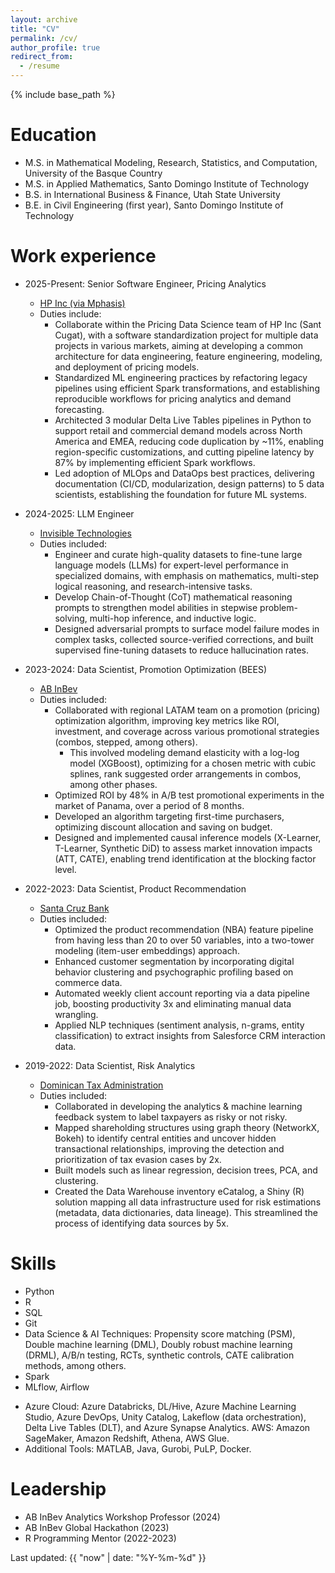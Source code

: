 ```yaml
---
layout: archive
title: "CV"
permalink: /cv/
author_profile: true
redirect_from:
  - /resume
---
```


{% include base_path %}

Education
======
* M.S. in Mathematical Modeling, Research, Statistics, and Computation, University of the Basque Country
* M.S. in Applied Mathematics, Santo Domingo Institute of Technology
* B.S. in International Business & Finance, Utah State University
* B.E. in Civil Engineering (first year), Santo Domingo Institute of Technology

Work experience
======

* 2025-Present: Senior Software Engineer, Pricing Analytics
  * [HP Inc (via Mphasis)](https://www.hp.com/es-es/home.html)
  * Duties include:
    * Collaborate within the Pricing Data Science team of HP Inc (Sant Cugat), with a software standardization project for multiple data projects in various markets, aiming at developing a common architecture for data engineering, feature engineering, modeling, and deployment of pricing models.
    *	Standardized ML engineering practices by refactoring legacy pipelines using efficient Spark transformations, and establishing reproducible workflows for pricing analytics and demand forecasting.
    *	Architected 3 modular Delta Live Tables pipelines in Python to support retail and commercial demand models across North America and EMEA, reducing code duplication by ~11%, enabling region-specific customizations, and cutting pipeline latency by 87% by implementing efficient Spark workflows.
    *	Led adoption of MLOps and DataOps best practices, delivering documentation (CI/CD, modularization, design patterns) to 5 data scientists, establishing the foundation for future ML systems.


* 2024-2025: LLM Engineer
  * [Invisible Technologies](https://www.invisible.co/)
  * Duties included:
    * Engineer and curate high-quality datasets to fine-tune large language models (LLMs) for expert-level performance in specialized domains, with emphasis on mathematics, multi-step logical reasoning, and research-intensive tasks.
    * Develop Chain-of-Thought (CoT) mathematical reasoning prompts to strengthen model abilities in stepwise problem-solving, multi-hop inference, and inductive logic.
    * Designed adversarial prompts to surface model failure modes in complex tasks, collected source-verified corrections, and built supervised fine-tuning datasets to reduce hallucination rates.


* 2023-2024: Data Scientist, Promotion Optimization (BEES)
  * [AB InBev](https://www.ab-inbev.com/)
  * Duties included:
    * Collaborated with regional LATAM team on a promotion (pricing) optimization algorithm, improving key metrics like ROI, investment, and coverage across various promotional strategies (combos, stepped, among others).
      * This involved modeling demand elasticity with a log-log model (XGBoost), optimizing for a chosen metric with cubic splines, rank suggested order arrangements in combos, among other phases.
    * Optimized ROI by 48% in A/B test promotional experiments in the market of Panama, over a period of 8 months.
    * Developed an algorithm targeting first-time purchasers, optimizing discount allocation and saving on budget.
    * Designed and implemented causal inference models (X-Learner, T-Learner, Synthetic DiD) to assess market innovation impacts (ATT, CATE), enabling trend identification at the blocking factor level.


* 2022-2023: Data Scientist, Product Recommendation
  * [Santa Cruz Bank](https://bsc.com.do/home)
  * Duties included:
    * Optimized the product recommendation (NBA) feature pipeline from having less than 20 to over 50 variables, into a two-tower modeling (item-user embeddings) approach.
    * Enhanced customer segmentation by incorporating digital behavior clustering and psychographic profiling based on commerce data.
    * Automated weekly client account reporting via a data pipeline job, boosting productivity 3x and eliminating manual data wrangling.
    * Applied NLP techniques (sentiment analysis, n-grams, entity classification) to extract insights from Salesforce CRM interaction data.


* 2019-2022: Data Scientist, Risk Analytics
  * [Dominican Tax Administration](https://dgii.gov.do/Paginas/default.aspx)
  * Duties included:
    * Collaborated in developing the analytics & machine learning feedback system to label taxpayers as risky or not risky.
    * Mapped shareholding structures using graph theory (NetworkX, Bokeh) to identify central entities and uncover hidden transactional relationships, improving the detection and prioritization of tax evasion cases by 2x.
    * Built models such as linear regression, decision trees, PCA, and clustering.
    * Created the Data Warehouse inventory eCatalog, a Shiny (R) solution mapping all data infrastructure used for risk estimations (metadata, data dictionaries, data lineage). This streamlined the process of identifying data sources by 5x.


Skills
======
* Python
* R
* SQL
* Git
* Data Science & AI Techniques: Propensity score matching (PSM), Double machine learning (DML), Doubly robust machine learning (DRML), A/B/n testing, RCTs, synthetic controls, CATE calibration methods, among others.
* Spark
* MLflow, Airflow
<!-- * LLMs: RAG, MCP, curating fine-tuning datasets. -->
* Azure Cloud: Azure Databricks, DL/Hive, Azure Machine Learning Studio, Azure DevOps, Unity Catalog, Lakeflow (data orchestration), Delta Live Tables (DLT), and Azure Synapse Analytics. AWS: Amazon SageMaker, Amazon Redshift, Athena, AWS Glue.
* Additional Tools: MATLAB, Java, Gurobi, PuLP, Docker.


Leadership
======
* AB InBev Analytics Workshop Professor (2024)
* AB InBev Global Hackathon (2023)
* R Programming Mentor (2022-2023)



Last updated: {{ "now" | date: "%Y-%m-%d" }}
